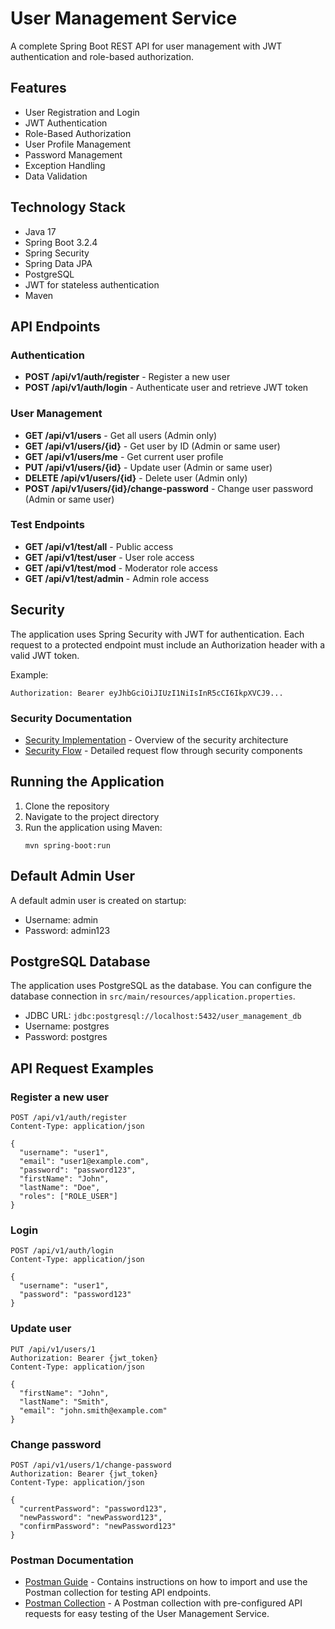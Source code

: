 # User Management Service

A complete Spring Boot REST API for user management with JWT authentication and role-based authorization.

## Features

- User Registration and Login
- JWT Authentication
- Role-Based Authorization
- User Profile Management
- Password Management
- Exception Handling
- Data Validation

## Technology Stack

- Java 17
- Spring Boot 3.2.4
- Spring Security
- Spring Data JPA
- PostgreSQL
- JWT for stateless authentication
- Maven

## API Endpoints

### Authentication

- **POST /api/v1/auth/register** - Register a new user
- **POST /api/v1/auth/login** - Authenticate user and retrieve JWT token

### User Management

- **GET /api/v1/users** - Get all users (Admin only)
- **GET /api/v1/users/{id}** - Get user by ID (Admin or same user)
- **GET /api/v1/users/me** - Get current user profile
- **PUT /api/v1/users/{id}** - Update user (Admin or same user)
- **DELETE /api/v1/users/{id}** - Delete user (Admin only)
- **POST /api/v1/users/{id}/change-password** - Change user password (Admin or same user)

### Test Endpoints

- **GET /api/v1/test/all** - Public access
- **GET /api/v1/test/user** - User role access
- **GET /api/v1/test/mod** - Moderator role access
- **GET /api/v1/test/admin** - Admin role access

## Security

The application uses Spring Security with JWT for authentication. Each request to a protected endpoint must include an
Authorization header with a valid JWT token.

Example:

```
Authorization: Bearer eyJhbGciOiJIUzI1NiIsInR5cCI6IkpXVCJ9...
```

### Security Documentation

- [Security Implementation](./docs/SECURITY.md) - Overview of the security architecture
- [Security Flow](./docs/SECURITY_FLOW.md) - Detailed request flow through security components

## Running the Application

1. Clone the repository
2. Navigate to the project directory
3. Run the application using Maven:
   ```
   mvn spring-boot:run
   ```

## Default Admin User

A default admin user is created on startup:

- Username: admin
- Password: admin123

## PostgreSQL Database

The application uses PostgreSQL as the database. You can configure the database connection in
`src/main/resources/application.properties`.

- JDBC URL: `jdbc:postgresql://localhost:5432/user_management_db`
- Username: postgres
- Password: postgres

## API Request Examples

### Register a new user

```http
POST /api/v1/auth/register
Content-Type: application/json

{
  "username": "user1",
  "email": "user1@example.com",
  "password": "password123",
  "firstName": "John",
  "lastName": "Doe",
  "roles": ["ROLE_USER"]
}
```

### Login

```http
POST /api/v1/auth/login
Content-Type: application/json

{
  "username": "user1",
  "password": "password123"
}
```

### Update user

```http
PUT /api/v1/users/1
Authorization: Bearer {jwt_token}
Content-Type: application/json

{
  "firstName": "John",
  "lastName": "Smith",
  "email": "john.smith@example.com"
}
```

### Change password

```http
POST /api/v1/users/1/change-password
Authorization: Bearer {jwt_token}
Content-Type: application/json

{
  "currentPassword": "password123",
  "newPassword": "newPassword123",
  "confirmPassword": "newPassword123"
}
```

### Postman Documentation

- [Postman Guide](./postman/POSTMAN_GUIDE.md) - Contains instructions on how to import and use the Postman collection
  for testing API endpoints.
- [Postman Collection](./postman/Clinicwave_API.postman_collection.json) - A Postman collection with pre-configured API
  requests for easy testing of the User Management Service.